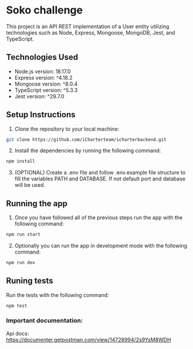 # Soko challenge

This project is an API REST implementation of a User entity utilizing technologies such as Node, Express, Mongoose, MongoDB, Jest, and TypeScript.

## Technologies Used

- Node.js version: 18.17.0
- Express version: ^4.18.2
- Mongoose version: ^8.0.4
- TypeScript version: ^5.3.3
- Jest version: ^29.7.0

## Setup Instructions

1. Clone the repository to your local machine:

```bash
git clone https://github.com/iCharterteam/icharterbackend.git
```

2. Install the dependencies by running the following command:

```bash
npm install
```

3. (OPTIONAL) Create a .env file and follow .env.example file structure to fill the variables PATH and DATABASE. If not default port and database will be used.


## Running the app

1. Once you have followed all of the previous steps run the app with the following command:

```bash
npm run start
```

2. Optionally you can run the app in development mode with the following command:

```bash
npm run dev
```

## Runing tests

Run the tests with the following command:

```bash
npm test
```

### Important documentation:

Api docs: https://documenter.getpostman.com/view/14728994/2s9YsM8WDH
